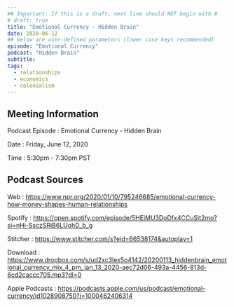 ```yaml
---
## Important: If this is a draft, next line should NOT begin with #
# draft: true
title: "Emotional Currency - Hidden Brain"
date: 2020-06-12
## below are user-defined parameters (lower case keys recommended)
episode: "Emotional Currency"
podcast: "Hidden Brain"
subtitle:
tags:
  - relationships
  - economics
  - colonialism
---
```


## Meeting Information

Podcast Episode
:   Emotional Currency - Hidden Brain

Date
:   Friday, June 12, 2020

Time
:   5:30pm - 7:30pm PST

## Podcast Sources

Web
:   https://www.npr.org/2020/01/10/795246685/emotional-currency-how-money-shapes-human-relationships

Spotify
:   https://open.spotify.com/episode/5HEiMU3DoDfx4CCuSit2mo?si=nHi-SsczSRiB6LUohD_b_g

Stitcher
:   https://www.stitcher.com/s?eid=66538174&autoplay=1

Download
:   https://www.dropbox.com/s/ud2xc3lex5o4142/20200113_hiddenbrain_emotional_currency_mix_4_pm_jan_13_2020-aec72d06-493a-4456-813d-6cd2caccc705.mp3?dl=0

Apple Podcasts
:   https://podcasts.apple.com/us/podcast/emotional-currency/id1028908750?i=1000462406314

